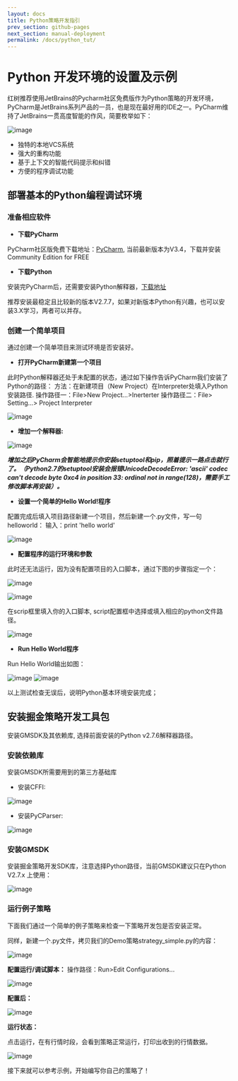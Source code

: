 ```yaml
---
layout: docs
title: Python策略开发指引  
prev_section: github-pages
next_section: manual-deployment
permalink: /docs/python_tut/
---
```


Python 开发环境的设置及示例
=============

红树推荐使用JetBrains的Pycharm社区免费版作为Python策略的开发环境，PyCharm是JetBrains系列产品的一员，也是现在最好用的IDE之一。PyCharm维持了JetBrains一贯高度智能的作风，简要枚举如下：

![image]({{site.baseurl}}/images/docs/python/tut/pycharm.jpg)

* 独特的本地VCS系统
* 强大的重构功能
* 基于上下文的智能代码提示和纠错
* 方便的程序调试功能

## 部署基本的Python编程调试环境

### 准备相应软件
* **下载PyCharm**
 
PyCharm社区版免费下载地址：[PyCharm](http://www.jetbrains.com/pycharm/), 当前最新版本为V3.4，下载并安装 Community Edition for FREE

* **下载Python**

安装完PyCharm后，还需要安装Python解释器，[下载地址](https://www.python.org/downloads/ "Python")

推荐安装最稳定且比较新的版本V2.7.7，如果对新版本Python有兴趣，也可以安装3.X学习，两者可以并存。

### 创建一个简单项目

通过创建一个简单项目来测试环境是否安装好。

* **打开PyCharm新建第一个项目**

此时Python解释器还处于未配置的状态，通过如下操作告诉PyCharm我们安装了Python的路径：
方法：在新建项目（New Project）在Interpreter处填入Python安装路径.
操作路径一：File>New Project...>Inerterter
操作路径二：File> Setting...> Project Interpreter

![image]({{site.baseurl}}/images/docs/python/tut/newproject.png)

* **增加一个解释器:**

![image]({{site.baseurl}}/images/docs/python/tut/pythoninterpreter.png)


***增加之后PyCharm会智能地提示你安装setuptool和pip，照着提示一路点击就行了。（Python2.7的setuptool安装会报错UnicodeDecodeError: 'ascii' codec can't decode byte 0xc4 in position 33: ordinal not in range(128)，需要手工修改脚本再安装）。***

* **设置一个简单的Hello World!程序**

配置完成后填入项目路径新建一个项目，然后新建一个.py文件，写一句helloworld：
输入：print 'hello world'

![image]({{site.baseurl}}/images/docs/python/tut/helloworld.png)


* **配置程序的运行环境和参数**

此时还无法运行，因为没有配置项目的入口脚本，通过下图的步骤指定一个：

![image]({{site.baseurl}}/images/docs/python/tut/config_run.png)


![image]({{site.baseurl}}/images/docs/python/tut/config_run1.png)


在scrip框里填入你的入口脚本, script配置框中选择或填入相应的python文件路径。

![image]({{site.baseurl}}/images/docs/python/tut/config_runn.png)

* **Run Hello World程序**

Run Hello World输出如图：

![image]({{site.baseurl}}/images/docs/python/tut/config_run3.png)
![image]({{site.baseurl}}/images/docs/python/tut/hello_output.png)

以上测试检查无误后，说明Python基本环境安装完成；

## 安装掘金策略开发工具包

安装GMSDK及其依赖库, 选择前面安装的Python v2.7.6解释器路径。

### 安装依赖库

安装GMSDK所需要用到的第三方基础库

* 安装CFFI:

![image]({{site.baseurl}}/images/docs/python/tut/gmsdk_install_cffi.png) 

* 安装PyCParser:

![image]({{site.baseurl}}/images/docs/python/tut/gmsdk_install_cparser.png) 

### 安装GMSDK

安装掘金策略开发SDK库，注意选择Python路径，当前GMSDK建议只在Python V2.7.x 上使用：

![image]({{site.baseurl}}/images/docs/python/tut/gmsdk_install_gmsdk.png) 


### 运行例子策略

下面我们通过一个简单的例子策略来检查一下策略开发包是否安装正常。

同样，新建一个.py文件，拷贝我们的Demo策略strategy_simple.py的内容：

![image]({{site.baseurl}}/images/docs/python/tut/strategy_demo.png)

**配置运行/调试脚本：**
操作路径：Run>Edit Configurations...

![image]({{site.baseurl}}/images/docs/python/tut/strategy_run.png)

**配置后：**

![image]({{site.baseurl}}/images/docs/python/tut/strategy_run1.png)

**运行状态：**

点击运行，在有行情时段，会看到策略正常运行，打印出收到的行情数据。

![image]({{site.baseurl}}/images/docs/python/tut/result.png)


接下来就可以参考示例，开始编写你自己的策略了！

